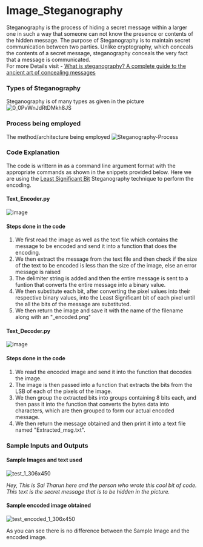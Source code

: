 # Image_Steganography

Steganography is the process of hiding a secret message within a larger one in such a way that someone can not know the presence or contents of the hidden message. The purpose of Steganography is to maintain secret communication between two parties. Unlike cryptography, which conceals the contents of a secret message, steganography conceals the very fact that a message is communicated. <br>
For more Details visit - [What is steganography? A complete guide to the ancient art of concealing messages](https://portswigger.net/daily-swig/what-is-steganography-a-complete-guide-to-the-ancient-art-of-concealing-messages)


### Types of Steganography

Steganography is of many types as given in the picture 
![0_0PvWnJdRtDMkh8JS](https://user-images.githubusercontent.com/50414959/126046108-57b6a74f-22e6-451e-89c4-0c6c9e4bfdd2.png)


### Process being employed

The method/architecture being employed
![Steganography-Process](https://user-images.githubusercontent.com/50414959/126046311-723b81bb-bdf0-41b1-a172-6b14f247ae90.png)


### Code Explanation
The code is writtern in as a command line argument format with the appropriate commands as shown in the snippets provided below.
Here we are using the [Least Significant Bit](https://ieeexplore.ieee.org/document/6949808) Steganography technique to perform the encoding.


#### Text_Encoder.py
![image](https://user-images.githubusercontent.com/50414959/126045952-845d8da0-f437-4f6d-a748-1bda174ee82f.png)

#### Steps done in the code
1. We first read the image as well as the text file which contains the message to be encoded and send it into a function that does the encoding.
2. We then extract the message from the text file and then check if the size of the text to be encoded is less than the size of the image, else an error message is raised
3. The delimiter string is added and then the entire message is sent to a funtion that converts the entire message into a binary value.
4. We then substitute each bit, after converting the pixel values into their respective binary values, into the Least Significant bit of each pixel until the all the bits of the message are substituted.
5. We then return the image and save it with the name of the filename along with an "\_encoded.png" 


#### Text_Decoder.py
![image](https://user-images.githubusercontent.com/50414959/126045942-b59f62aa-0a53-4a86-9ab7-1a57e0a1e31b.png)

#### Steps done in the code
1. We read the encoded image and send it into the function that decodes the image.
2. The image is then passed into a function that extracts the bits from the LSB of each of the pixels of the image.
3. We then group the extracted bits into groups containing 8 bits each, and then pass it into the function that converts the bytes data into characters, which are then grouped to form our actual encoded message.
4. We then return the message obtained and then print it into a text file named "Extracted_msg.txt".

### Sample Inputs and Outputs

#### Sample Images and text used
![test_1_306x450](https://user-images.githubusercontent.com/50414959/126046697-8b1bb468-c1ac-45a9-bb76-5534307fe30f.png)

_Hey, This is Sai Tharun here and the person who wrote this cool bit of code. This text is the secret message that is to be hidden in the picture._


#### Sample encoded image obtained
![test_encoded_1_306x450](https://user-images.githubusercontent.com/50414959/126046721-495ef9fc-676e-42ba-9efe-bb3152e3742b.png)

As you can see there is no difference between the Sample Image and the encoded image.


